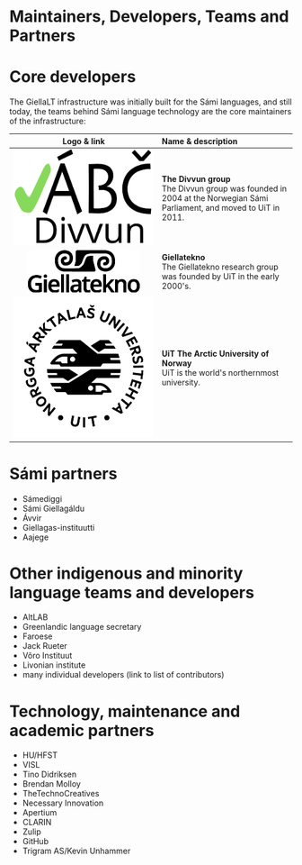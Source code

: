 # Maintainers, Developers, Teams and Partners

# Core developers

The GiellaLT infrastructure was initially built for the Sámi languages, and still today, the teams behind Sámi language technology are the core maintainers of the infrastructure:

| Logo & link | Name & description |
|:-----------:|:------------------ |
| [![Divvn logo](images/logos/divvun-logo-m-tekst-utan-uit.png)](https://divvun.no) | **The Divvun group** <br/> The Divvun group was founded in 2004 at the Norwegian Sámi Parliament, and moved to UiT in 2011.
| [![Giellatekno](images/logos/GT-logo.png)](https://giellatekno.uit.no) | **Giellatekno** <br/> The Giellatekno research group was founded by UiT in the early 2000's.
| [![UiT logo](images/logos/UiT_Segl_Sam_Svart_960px.png)](https://uit.no) | **UiT The Arctic University of Norway** <br/> UiT is the world's northernmost university.

# Sámi partners

- Sámediggi
- Sámi Giellagáldu
- Ávvir
- Giellagas-instituutti
- Aajege

# Other indigenous and minority language teams and developers

- AltLAB
- Greenlandic language secretary
- Faroese
- Jack Rueter
- Võro Instituut
- Livonian institute
- many individual developers (link to list of contributors)

# Technology, maintenance and academic partners

- HU/HFST
- VISL
- Tino Didriksen
- Brendan Molloy
- TheTechnoCreatives
- Necessary Innovation
- Apertium
- CLARIN
- Zulip
- GitHub
- Trigram AS/Kevin Unhammer
